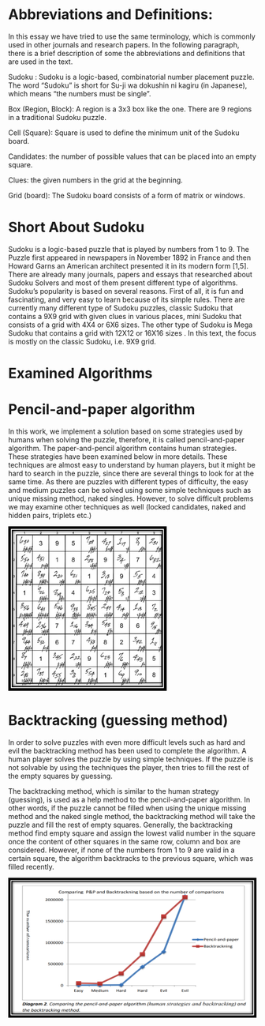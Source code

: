 # Abbreviations and Definitions:  
In this essay we have tried to use the same    terminology, which is commonly used in other journals and research papers. In the following paragraph, there is a brief description of some the abbreviations and definitions that are used in the text.

Sudoku : Sudoku is a logic-based, combinatorial number placement puzzle. The word “Sudoku” is short for Su-ji wa dokushin ni kagiru (in Japanese), which means “the numbers must be single”.

Box (Region, Block): A region is a 3x3 box like the one. There are 9 regions in a traditional Sudoku puzzle.

Cell (Square): Square is used to define the minimum unit of the Sudoku board. 

Candidates: the number of possible values that can be placed into an empty square. 

Clues: the given numbers in the grid at the beginning.

Grid (board): The Sudoku board consists of a form of matrix or windows.

# Short About Sudoku
Sudoku is a logic-based puzzle that is played by numbers from 1 to 9. The Puzzle first appeared in newspapers in November 1892 in France and then Howard Garns an American architect presented it in its modern form [1,5]. There are already many journals, papers and essays that researched about Sudoku Solvers and most of them present different type of algorithms. Sudoku’s popularity is based on several reasons. First of all, it is fun and fascinating, and very easy to learn because of its simple rules. There are currently many different type of Sudoku puzzles, classic Sudoku that contains a 9X9 grid with given clues in various places, mini Sudoku that consists of a grid with 4X4 or 6X6 sizes. The other type of Sudoku is Mega Sudoku that contains a grid with 12X12 or 16X16 sizes . In this text, the focus is mostly on the classic Sudoku, i.e. 9X9 grid.

# Examined Algorithms
# Pencil-and-paper algorithm 
In this work, we implement a solution based on some strategies used by humans when solving the puzzle, therefore, it is called pencil-and-paper algorithm. The paper-and-pencil algorithm contains human strategies. These strategies have been examined below in more details. These techniques are almost easy to understand by human players, but it might be hard to search in the puzzle, since there are several things to look for at the same time. As there are puzzles with different types of difficulty, the easy and medium puzzles can be solved using some simple techniques such as unique missing method, naked singles. However, to solve difficult problems we may examine other techniques as well (locked candidates, naked and hidden pairs, triplets etc.)

![alt text](image.png)

# Backtracking (guessing method)
In order to solve puzzles with even more difficult levels such as hard and evil the backtracking method has been used to complete the algorithm. A human player solves the puzzle by using simple techniques. If the puzzle is not solvable by using the techniques the player, then tries to fill the rest of the empty squares by guessing.

The backtracking method, which is similar to the human strategy (guessing), is used as a help method to the pencil-and-paper algorithm. In other words, if the puzzle cannot be filled when using the unique missing method and the naked single method, the backtracking method will take the puzzle and fill the rest of empty squares. Generally, the backtracking method find empty square and assign the lowest valid number in the square once the content of other squares in the same row, column and box are considered. However, if none of the numbers from 1 to 9 are valid in a certain square, the algorithm backtracks to the previous square, which was filled recently.


![alt text](image-1.png)

